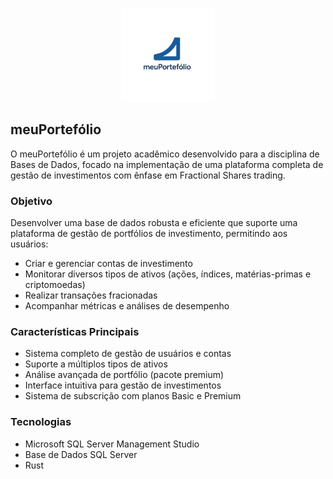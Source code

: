 <p align="center">
  <img src="report/img/meu_portefolio_logo.png" alt="meuPortefólio Logo" width="150"/>
</p>

## meuPortefólio

O meuPortefólio é um projeto acadêmico desenvolvido para a disciplina de Bases de Dados, focado na implementação de uma plataforma completa de gestão de investimentos com ênfase em Fractional Shares trading.

###  Objetivo
Desenvolver uma base de dados robusta e eficiente que suporte uma plataforma de gestão de portfólios de investimento, permitindo aos usuários:
- Criar e gerenciar contas de investimento
- Monitorar diversos tipos de ativos (ações, índices, matérias-primas e criptomoedas)
- Realizar transações fracionadas
- Acompanhar métricas e análises de desempenho

### Características Principais
- Sistema completo de gestão de usuários e contas
- Suporte a múltiplos tipos de ativos
- Análise avançada de portfólio (pacote premium)
- Interface intuitiva para gestão de investimentos
- Sistema de subscrição com planos Basic e Premium

###  Tecnologias 
- Microsoft SQL Server Management Studio
- Base de Dados SQL Server
- Rust






